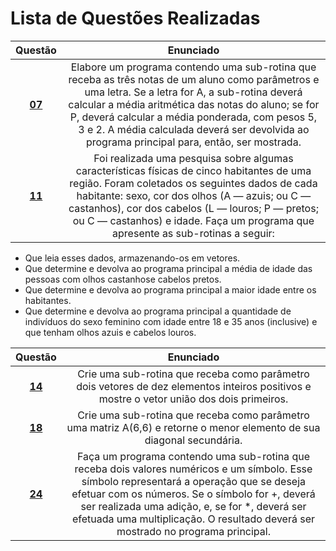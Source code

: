 


#   Lista de Questões Realizadas
Questão | Enunciado
:------:| :----------:
[**07**]() |Elabore um programa contendo uma sub-rotina que receba as três notas de um aluno como parâmetros e uma letra. Se a letra for A, a sub-rotina deverá calcular a média aritmética das notas do aluno; se for P, deverá calcular a média ponderada, com pesos 5, 3 e 2. A média calculada deverá ser devolvida ao programa principal para, então, ser mostrada.
[**11**]() |Foi realizada uma pesquisa sobre algumas características físicas de cinco habitantes de uma região. Foram coletados os seguintes dados de cada habitante: sexo, cor dos olhos (A — azuis; ou C — castanhos), cor dos cabelos (L — louros; P — pretos; ou C — castanhos) e idade. Faça um programa que apresente as sub-rotinas a seguir:

- Que leia esses dados, armazenando-os em vetores.
- Que determine e devolva ao programa principal a média de idade das pessoas com olhos castanhose cabelos pretos.
- Que determine e devolva ao programa principal a maior idade entre os habitantes.
- Que determine e devolva ao programa principal a quantidade de indivíduos do sexo feminino com
idade entre 18 e 35 anos (inclusive) e que tenham olhos azuis e cabelos louros.

Questão | Enunciado
:------:| :----------:
[**14**]() |Crie uma sub-rotina que receba como parâmetro dois vetores de dez elementos inteiros positivos e mostre o vetor união dos dois primeiros.
[**18**]() |Crie uma sub-rotina que receba como parâmetro uma matriz A(6,6) e retorne o menor elemento de sua diagonal secundária.
[**24**]() |Faça um programa contendo uma sub-rotina que receba dois valores numéricos e um símbolo. Esse símbolo representará a operação que se deseja efetuar com os números. Se o símbolo for +, deverá ser realizada uma adição, e, se for *, deverá ser efetuada uma multiplicação. O resultado deverá ser mostrado no programa principal.
